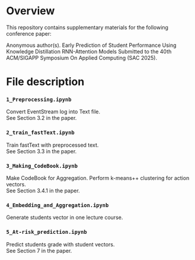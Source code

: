 # Overview

This repository contains supplementary materials for the following conference paper:

Anonymous author(s).
Early Prediction of Student Performance Using Knowledge Distillation RNN-Attention Models
Submitted to the 40th ACM/SIGAPP Symposium On Applied Computing (SAC 2025).

# File description

### `1_Preprocessing.ipynb`
Convert EventStream log into Text file.\
See Section 3.2 in the paper.

### `2_train_fastText.ipynb`
Train fastText with preprocessed text.\
See Section 3.3 in the paper.

### `3_Making_CodeBook.ipynb`
Make CodeBook for Aggregation.
Perform k-means++ clustering for action vectors.\
See Section 3.4.1 in the paper.

### `4_Embedding_and_Aggregation.ipynb`
Generate students vector in one lecture course.

### `5_At-risk_prediction.ipynb`
Predict students grade with student vectors.\
See Section 7 in the paper.

